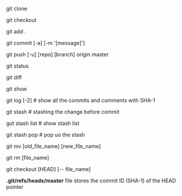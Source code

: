 git clone

git checkout 

git add .

git commit [-a] [-m '[message]']

git push [-u] [repo] [branch] origin master

git status

git diff

git show

git log [-2] # show all the commits and comments with SHA-1

git stash # stashing the change before commit

gut stash list # show stash list

git stash pop # pop uo the stash

git mv [old_file_name] [new_file_name]

git rm [file_name]

git checkout [HEAD] [-- file_name]

**.git/refs/heads/master** file stores the commit ID (SHA-1) of the HEAD pointer